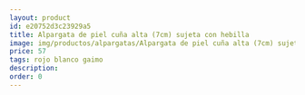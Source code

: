 ```yaml
---
layout: product
id: e20752d3c23929a5
title: Alpargata de piel cuña alta (7cm) sujeta con hebilla 
image: img/productos/alpargatas/Alpargata de piel cuña alta (7cm) sujeta con hebilla =57 =rojo blanco gaimo.webp
price: 57 
tags: rojo blanco gaimo
description: 
order: 0
---
```

